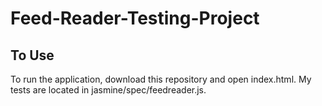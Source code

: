 # Feed-Reader-Testing-Project
## To Use
To run the application, download this repository and
open index.html. My tests are located in 
jasmine/spec/feedreader.js.
